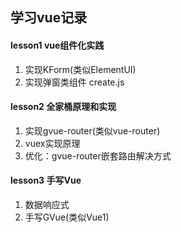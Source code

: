 ## 学习vue记录

####  lesson1 vue组件化实践
1. 实现KForm(类似ElementUI)
2. 实现弹窗类组件 create.js


#### lesson2 全家桶原理和实现

1. 实现gvue-router(类似vue-router)
2. vuex实现原理
3. 优化：gvue-router嵌套路由解决方式


#### lesson3 手写Vue
1. 数据响应式
2. 手写GVue(类似Vue1)
